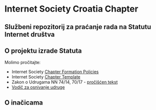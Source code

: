 # Internet Society Croatia Chapter

## Službeni repozitorij za praćanje rada na Statutu Internet društva

## O projektu izrade Statuta

Molimo pročitajte:

- Internet Society [Chapter Formation Policies](https://www.internetsociety.org/node/11657)
- Internet Society [Chapter Template](https://www.internetsociety.org/chapter-template-bylaw-development)
- Zakon o Udrugama NN 74/14, 70/17 - [pročišćen tekst](https://zakon.hr/z/64/Zakon-o-udrugama)
- [Vodič za osnivanje udruge](https://www.gov.hr/UserDocsImages//Moja%20uprava//Vodič%20za%20osnivanje%20udruge.pdf)

## O inačicama
